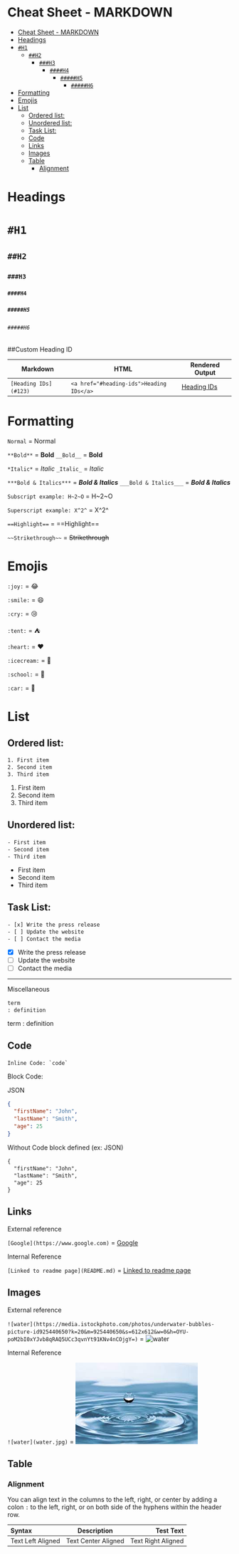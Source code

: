 # Cheat Sheet - MARKDOWN

<!-- TOC -->

- [Cheat Sheet - MARKDOWN](#cheat-sheet---markdown)
- [Headings](#headings)
- [`#H1`](#h1)
  - [`##H2`](#h2)
    - [`###H3`](#h3)
      - [`####H4`](#h4)
        - [`#####H5`](#h5)
          - [`#####H6`](#h6)
- [Formatting](#formatting)
- [Emojis](#emojis)
- [List](#list)
  - [Ordered list:](#ordered-list)
  - [Unordered list:](#unordered-list)
  - [Task List:](#task-list)
  - [Code](#code)
  - [Links](#links)
  - [Images](#images)
  - [Table](#table)
    - [Alignment](#alignment)

<!-- /TOC -->

# Headings

# `#H1`

## `##H2`

### `###H3`

#### `####H4`

##### `#####H5`

###### `#####H6`

##Custom Heading ID


| Markdown                | HTML                                       | Rendered Output  |
| ----------------------- | ------------------------------------------ | ---------------- |
| `[Heading IDs](#123)` | `<a href="#heading-ids">Heading IDs</a>` | [Heading IDs](#123) |

# Formatting

`Normal`  = Normal

 `**Bold**`  = **Bold**
 `__Bold__`  = __Bold__

`*Italic*` = *Italic*
`_Italic_` = _Italic_

`***Bold & Italics***` = ***Bold & Italics***
`___Bold & Italics___` = ___Bold & Italics___

`Subscript example: H~2~O` = H~2~O

`Superscript example: X^2^` = X^2^

`==Highlight==` = ==Highlight==

`~~Strikethrough~~` = ~~Strikethrough~~

# Emojis

`:joy:` = 😂

`:smile:` = 😄

`:cry:` = 😢

`:tent:` = ⛺️

`:heart:` = ❤️

`:icecream:` = 🍦

`:school:` = 🏫

`:car:` = 🚗

# List

## Ordered list:

```
1. First item
2. Second item
3. Third item
```

1. First item
2. Second item
3. Third item

## Unordered list:

```
- First item
- Second item
- Third item
```

- First item
- Second item
- Third item

## Task List:

```
- [x] Write the press release
- [ ] Update the website
- [ ] Contact the media
```

- [X] Write the press release
- [ ] Update the website
- [ ] Contact the media

---

Miscellaneous

```
term
: definition
```

term
: definition


## Code 

```
Inline Code: `code`
```

Block Code: 

JSON

```JSON
{
  "firstName": "John",
  "lastName": "Smith",
  "age": 25
}
```
Without Code block defined (ex: JSON)

```
{
  "firstName": "John",
  "lastName": "Smith",
  "age": 25
}
```


## Links

External reference

`[Google](https://www.google.com)` = [Google](https://www.google.com)

Internal Reference

`[Linked to readme page](README.md)` = [Linked to readme page](README.md)

## Images

External reference

`![water](https://media.istockphoto.com/photos/underwater-bubbles-picture-id925440650?k=20&m=925440650&s=612x612&w=0&h=OYU-poM2bI0xYJvb8qRAQ5UCc3qvnYt91KNv4nCOjgY=)` = ![water](https://media.istockphoto.com/photos/underwater-bubbles-picture-id925440650?k=20&m=925440650&s=612x612&w=0&h=OYU-poM2bI0xYJvb8qRAQ5UCc3qvnYt91KNv4nCOjgY=)



Internal Reference

`![water](water.jpg)` = ![water](Images/water.jpg)

## Table

### Alignment

You can align text in the columns to the left, right, or center by adding a colon `:` to the left, right, or on both side of the hyphens within the header row.



| Syntax      | Description | Test Text     |
| :---        |    :---:   |          ---: |
| Text Left        Aligned                 | Text Center Aligned           | Text Right Aligned       |